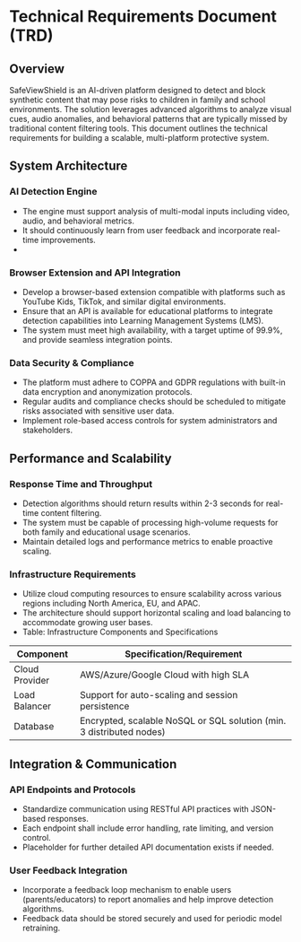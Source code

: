# Technical Requirements Document (TRD)

## Overview
SafeViewShield is an AI-driven platform designed to detect and block synthetic content that may pose risks to children in family and school environments. The solution leverages advanced algorithms to analyze visual cues, audio anomalies, and behavioral patterns that are typically missed by traditional content filtering tools. This document outlines the technical requirements for building a scalable, multi-platform protective system.

## System Architecture
### AI Detection Engine
- The engine must support analysis of multi-modal inputs including video, audio, and behavioral metrics.
- It should continuously learn from user feedback and incorporate real-time improvements.
- <Add detailed API authentication flow here>

### Browser Extension and API Integration
- Develop a browser-based extension compatible with platforms such as YouTube Kids, TikTok, and similar digital environments.
- Ensure that an API is available for educational platforms to integrate detection capabilities into Learning Management Systems (LMS).
- The system must meet high availability, with a target uptime of 99.9%, and provide seamless integration points.

### Data Security & Compliance
- The platform must adhere to COPPA and GDPR regulations with built-in data encryption and anonymization protocols.
- Regular audits and compliance checks should be scheduled to mitigate risks associated with sensitive user data.
- Implement role-based access controls for system administrators and stakeholders.

## Performance and Scalability
### Response Time and Throughput
- Detection algorithms should return results within 2-3 seconds for real-time content filtering.
- The system must be capable of processing high-volume requests for both family and educational usage scenarios.
- Maintain detailed logs and performance metrics to enable proactive scaling.

### Infrastructure Requirements
- Utilize cloud computing resources to ensure scalability across various regions including North America, EU, and APAC.
- The architecture should support horizontal scaling and load balancing to accommodate growing user bases.
- Table: Infrastructure Components and Specifications

| Component            | Specification/Requirement                   |
|----------------------|---------------------------------------------|
| Cloud Provider       | AWS/Azure/Google Cloud with high SLA        |
| Load Balancer        | Support for auto-scaling and session persistence |
| Database             | Encrypted, scalable NoSQL or SQL solution (min. 3 distributed nodes) |

## Integration & Communication
### API Endpoints and Protocols
- Standardize communication using RESTful API practices with JSON-based responses.
- Each endpoint shall include error handling, rate limiting, and version control.
- Placeholder for further detailed API documentation exists if needed.

### User Feedback Integration
- Incorporate a feedback loop mechanism to enable users (parents/educators) to report anomalies and help improve detection algorithms.
- Feedback data should be stored securely and used for periodic model retraining.